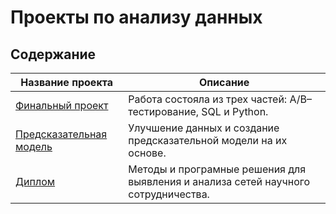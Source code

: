 # Проекты по анализу данных

## Содержание

| Название проекта                                     | Описание                                                                                                       |
|------------------------------------------------------|--------------------------------------------------------------------------------------------|
| [Финальный проект](https://github.com/Ronieen/Project/blob/main/task.ipynb)         |Работа состояла из трех частей: A/B–тестирование, SQL и Python.|
| [Предсказательная модель](https://github.com/Ronieen/Project/blob/main/model.ipynb)               | Улучшение данных и создание предсказательной модели на их основе.                                |
| [Диплом](https://github.com/Ronieen/Project/tree/main/diplom) | Методы и програмные решения для выявления и анализа сетей научного сотрудничества. |
